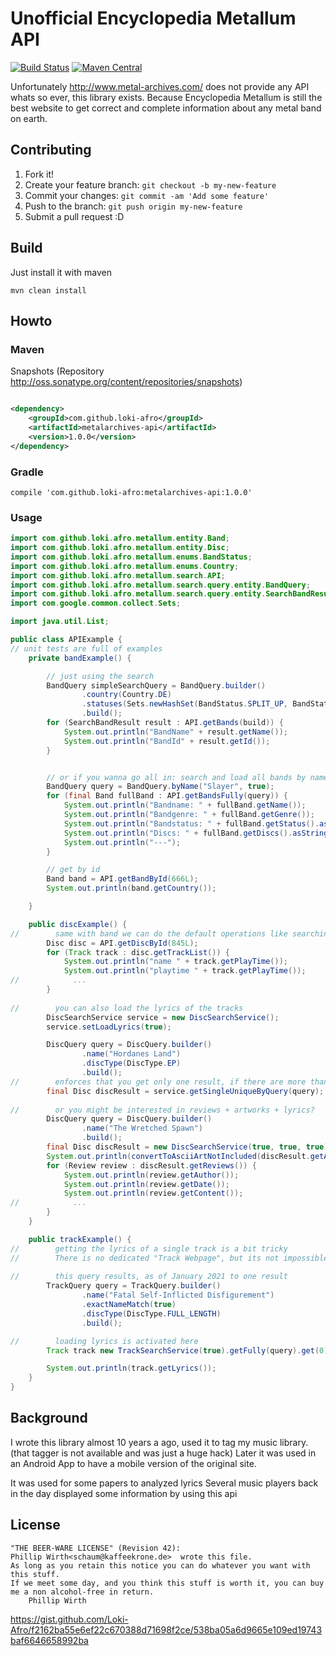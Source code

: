 # Unofficial Encyclopedia Metallum API

[![Build Status](https://travis-ci.org/Loki-Afro/metalarchives.svg?branch=master)](https://travis-ci.org/Loki-Afro/metalarchives)
[![Maven Central](https://maven-badges.herokuapp.com/maven-central/com.github.loki-afro/metalarchives-api/badge.svg?style=plastic)](https://maven-badges.herokuapp.com/maven-central/com.github.loki-afro/metalarchives-api)

Unfortunately http://www.metal-archives.com/ does not provide any API whats so ever, this library exists. Because
Encyclopedia Metallum is still the best website to get correct and complete information about any metal band on earth.

## Contributing

1. Fork it!
2. Create your feature branch: `git checkout -b my-new-feature`
3. Commit your changes: `git commit -am 'Add some feature'`
4. Push to the branch: `git push origin my-new-feature`
5. Submit a pull request :D

## Build

Just install it with maven

```
mvn clean install
```

## Howto

### Maven

Snapshots (Repository http://oss.sonatype.org/content/repositories/snapshots)

```xml

<dependency>
    <groupId>com.github.loki-afro</groupId>
    <artifactId>metalarchives-api</artifactId>
    <version>1.0.0</version>
</dependency>
```

### Gradle

```
compile 'com.github.loki-afro:metalarchives-api:1.0.0'
```

### Usage

```java
import com.github.loki.afro.metallum.entity.Band;
import com.github.loki.afro.metallum.entity.Disc;
import com.github.loki.afro.metallum.enums.BandStatus;
import com.github.loki.afro.metallum.enums.Country;
import com.github.loki.afro.metallum.search.API;
import com.github.loki.afro.metallum.search.query.entity.BandQuery;
import com.github.loki.afro.metallum.search.query.entity.SearchBandResult;
import com.google.common.collect.Sets;

import java.util.List;

public class APIExample {
// unit tests are full of examples
    private bandExample() {

        // just using the search
        BandQuery simpleSearchQuery = BandQuery.builder()
                .country(Country.DE)
                .statuses(Sets.newHashSet(BandStatus.SPLIT_UP, BandStatus.ON_HOLD))
                .build();
        for (SearchBandResult result : API.getBands(build)) {
            System.out.println("BandName" + result.getName());
            System.out.println("BandId" + result.getId());
        }


        // or if you wanna go all in: search and load all bands by name
        BandQuery query = BandQuery.byName("Slayer", true);
        for (final Band fullBand : API.getBandsFully(query)) {
            System.out.println("Bandname: " + fullBand.getName());
            System.out.println("Bandgenre: " + fullBand.getGenre());
            System.out.println("Bandstatus: " + fullBand.getStatus().asString());
            System.out.println("Discs: " + fullBand.getDiscs().asString());
            System.out.println("---");
        }

        // get by id
        Band band = API.getBandById(666L);
        System.out.println(band.getCountry());

    }

    public discExample() {
//        same with band we can do the default operations like searching and getting a single disc by its id
        Disc disc = API.getDiscById(845L);
        for (Track track : disc.getTrackList()) {
            System.out.println("name " + track.getPlayTime());
            System.out.println("playtime " + track.getPlayTime());
//            ...
        }
        
//        you can also load the lyrics of the tracks
        DiscSearchService service = new DiscSearchService();
        service.setLoadLyrics(true);

        DiscQuery query = DiscQuery.builder()
                .name("Hordanes Land")
                .discType(DiscType.EP)
                .build();
//        enforces that you get only one result, if there are more than one an exception will be thrown
        final Disc discResult = service.getSingleUniqueByQuery(query);
        
//        or you might be interested in reviews + artworks + lyrics?
        DiscQuery query = DiscQuery.builder()
                .name("The Wretched Spawn")
                .build();
        final Disc discResult = new DiscSearchService(true, true, true).getById(query);
        System.out.println(convertToAsciiArtNotIncluded(discResult.getArtwork()));
        for (Review review : discResult.getReviews()) {
            System.out.println(review.getAuthor());
            System.out.println(review.getDate());
            System.out.println(review.getContent());
//            ...
        }
    }

    public trackExample() {
//        getting the lyrics of a single track is a bit tricky
//        There is no dedicated "Track Webpage", but its not impossible ..
        
//        this query results, as of January 2021 to one result 
        TrackQuery query = TrackQuery.builder()
                .name("Fatal Self-Inflicted Disfigurement")
                .exactNameMatch(true)
                .discType(DiscType.FULL_LENGTH)
                .build();

//        loading lyrics is activated here
        Track track new TrackSearchService(true).getFully(query).get(0);

        System.out.println(track.getLyrics());
    }
}
```

## Background

I wrote this library almost 10 years a ago, used it to tag my music library. (that tagger is not available and was just a
huge hack)
Later it was used in an Android App to have a mobile version of the original site.

It was used for some papers to analyzed lyrics
Several music players back in the day displayed some information by using this api

## License

```
"THE BEER-WARE LICENSE" (Revision 42):
Phillip Wirth<schaum@kaffeekrone.de>  wrote this file.
As long as you retain this notice you can do whatever you want with this stuff.
If we meet some day, and you think this stuff is worth it, you can buy me a non alcohol-free in return.
	Phillip Wirth
```

https://gist.github.com/Loki-Afro/f2162ba55e6ef22c670388d71698f2ce/538ba05a6d9665e109ed19743baf6646658992ba

